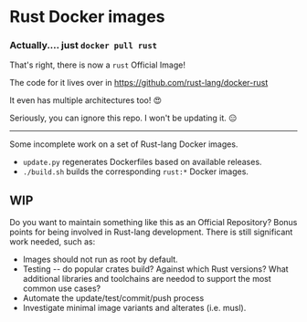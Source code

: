 # Rust Docker images

### Actually....  just `docker pull rust`

That's right, there is now  a `rust` Official Image!

The code for it lives over in https://github.com/rust-lang/docker-rust

It even has multiple architectures too! :heart_eyes:

Seriously, you can ignore this repo.  I won't be updating it. :expressionless:

---

Some incomplete work on a set of Rust-lang Docker images.

*   `update.py` regenerates Dockerfiles based on available releases.
*   `./build.sh` builds the corresponding `rust:*` Docker images.

## WIP

Do you want to maintain something like this as an Official Repository? Bonus
points for being involved in Rust-lang development.  There is still significant
work needed, such as:

*   Images should not run as root by default.
*   Testing -- do popular crates build?  Against which Rust versions?  What additional libraries and toolchains are needod to support the most common use cases?
*   Automate the update/test/commit/push process
*   Investigate minimal image variants and alterates (i.e. musl).
